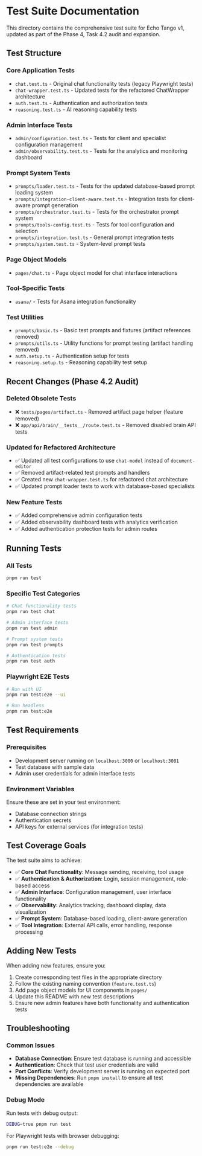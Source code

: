 # Test Suite Documentation

This directory contains the comprehensive test suite for Echo Tango v1, updated as part of the Phase 4, Task 4.2 audit and expansion.

## Test Structure

### Core Application Tests
- `chat.test.ts` - Original chat functionality tests (legacy Playwright tests)
- `chat-wrapper.test.ts` - Updated tests for the refactored ChatWrapper architecture
- `auth.test.ts` - Authentication and authorization tests
- `reasoning.test.ts` - AI reasoning capability tests

### Admin Interface Tests
- `admin/configuration.test.ts` - Tests for client and specialist configuration management
- `admin/observability.test.ts` - Tests for the analytics and monitoring dashboard

### Prompt System Tests
- `prompts/loader.test.ts` - Tests for the updated database-based prompt loading system
- `prompts/integration-client-aware.test.ts` - Integration tests for client-aware prompt generation
- `prompts/orchestrator.test.ts` - Tests for the orchestrator prompt system
- `prompts/tools-config.test.ts` - Tests for tool configuration and selection
- `prompts/integration.test.ts` - General prompt integration tests
- `prompts/system.test.ts` - System-level prompt tests

### Page Object Models
- `pages/chat.ts` - Page object model for chat interface interactions

### Tool-Specific Tests
- `asana/` - Tests for Asana integration functionality

### Test Utilities
- `prompts/basic.ts` - Basic test prompts and fixtures (artifact references removed)
- `prompts/utils.ts` - Utility functions for prompt testing (artifact handling removed)
- `auth.setup.ts` - Authentication setup for tests
- `reasoning.setup.ts` - Reasoning capability test setup

## Recent Changes (Phase 4.2 Audit)

### Deleted Obsolete Tests
- ❌ `tests/pages/artifact.ts` - Removed artifact page helper (feature removed)
- ❌ `app/api/brain/__tests__/route.test.ts` - Removed disabled brain API tests

### Updated for Refactored Architecture
- ✅ Updated all test configurations to use `chat-model` instead of `document-editor`
- ✅ Removed artifact-related test prompts and handlers
- ✅ Created new `chat-wrapper.test.ts` for refactored chat architecture
- ✅ Updated prompt loader tests to work with database-based specialists

### New Feature Tests
- ✅ Added comprehensive admin configuration tests
- ✅ Added observability dashboard tests with analytics verification
- ✅ Added authentication protection tests for admin routes

## Running Tests

### All Tests
```bash
pnpm run test
```

### Specific Test Categories
```bash
# Chat functionality tests
pnpm run test chat

# Admin interface tests  
pnpm run test admin

# Prompt system tests
pnpm run test prompts

# Authentication tests
pnpm run test auth
```

### Playwright E2E Tests
```bash
# Run with UI
pnpm run test:e2e --ui

# Run headless
pnpm run test:e2e
```

## Test Requirements

### Prerequisites
- Development server running on `localhost:3000` or `localhost:3001`
- Test database with sample data
- Admin user credentials for admin interface tests

### Environment Variables
Ensure these are set in your test environment:
- Database connection strings
- Authentication secrets
- API keys for external services (for integration tests)

## Test Coverage Goals

The test suite aims to achieve:
- ✅ **Core Chat Functionality**: Message sending, receiving, tool usage
- ✅ **Authentication & Authorization**: Login, session management, role-based access
- ✅ **Admin Interface**: Configuration management, user interface functionality
- ✅ **Observability**: Analytics tracking, dashboard display, data visualization
- ✅ **Prompt System**: Database-based loading, client-aware generation
- ✅ **Tool Integration**: External API calls, error handling, response processing

## Adding New Tests

When adding new features, ensure you:
1. Create corresponding test files in the appropriate directory
2. Follow the existing naming convention (`feature.test.ts`)
3. Add page object models for UI components in `pages/`
4. Update this README with new test descriptions
5. Ensure new admin features have both functionality and authentication tests

## Troubleshooting

### Common Issues
- **Database Connection**: Ensure test database is running and accessible
- **Authentication**: Check that test user credentials are valid
- **Port Conflicts**: Verify development server is running on expected port
- **Missing Dependencies**: Run `pnpm install` to ensure all test dependencies are available

### Debug Mode
Run tests with debug output:
```bash
DEBUG=true pnpm run test
```

For Playwright tests with browser debugging:
```bash
pnpm run test:e2e --debug
``` 